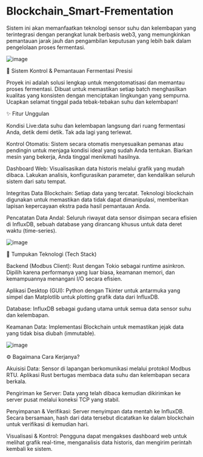 # Blockchain_Smart-Frementation
Sistem ini akan memanfaatkan teknologi sensor suhu dan kelembapan yang terintegrasi dengan perangkat lunak berbasis web3, yang memungkinkan pemantauan jarak jauh dan pengambilan keputusan yang lebih baik dalam pengelolaan proses fermentasi.

![image](https://github.com/user-attachments/assets/50d94857-4990-4e52-bcb1-d92adabaf7ba)


🔬 Sistem Kontrol & Pemantauan Fermentasi Presisi

Proyek ini adalah solusi lengkap untuk mengotomatisasi dan memantau proses fermentasi. Dibuat untuk memastikan setiap batch menghasilkan kualitas yang konsisten dengan menciptakan lingkungan yang sempurna. Ucapkan selamat tinggal pada tebak-tebakan suhu dan kelembapan!


✨ Fitur Unggulan

Kondisi Live:data suhu dan kelembapan langsung dari ruang fermentasi Anda, detik demi detik. Tak ada lagi yang terlewat.

Kontrol Otomatis: Sistem secara otomatis menyesuaikan pemanas atau pendingin untuk menjaga kondisi ideal yang sudah Anda tentukan. Biarkan mesin yang bekerja, Anda tinggal menikmati hasilnya.

Dashboard Web: Visualisasikan data historis melalui grafik yang mudah dibaca. Lakukan analisis, konfigurasikan parameter, dan kendalikan seluruh sistem dari satu tempat.

Integritas Data Blockchain: Setiap data yang tercatat. Teknologi blockchain digunakan untuk memastikan data tidak dapat dimanipulasi, memberikan lapisan kepercayaan ekstra pada hasil pemantauan Anda.

Pencatatan Data Andal: Seluruh riwayat data sensor disimpan secara efisien di InfluxDB, sebuah database yang dirancang khusus untuk data deret waktu (time-series).


![image](https://github.com/user-attachments/assets/7801892f-1fcc-4299-9ad8-dc28efbf627f)


🚀 Tumpukan Teknologi (Tech Stack)

Backend (Modbus Client): Rust dengan Tokio sebagai runtime asinkron. Dipilih karena performanya yang luar biasa, keamanan memori, dan kemampuannya menangani I/O secara efisien.

Aplikasi Desktop (GUI): Python dengan Tkinter untuk antarmuka yang simpel dan Matplotlib untuk plotting grafik data dari InfluxDB.

Database: InfluxDB sebagai gudang utama untuk semua data sensor suhu dan kelembapan.

Keamanan Data: Implementasi Blockchain untuk memastikan jejak data yang tidak bisa diubah (immutable).

![image](https://github.com/user-attachments/assets/3d4aa935-3cff-434f-834d-8e74ab2c7084)


⚙️ Bagaimana Cara Kerjanya?

Akuisisi Data: Sensor di lapangan berkomunikasi melalui protokol Modbus RTU. Aplikasi Rust bertugas membaca data suhu dan kelembapan secara berkala.

Pengiriman ke Server: Data yang telah dibaca kemudian dikirimkan ke server pusat melalui koneksi TCP yang stabil.

Penyimpanan & Verifikasi: Server menyimpan data mentah ke InfluxDB. Secara bersamaan, hash dari data tersebut dicatatkan ke dalam blockchain untuk verifikasi di kemudian hari.

Visualisasi & Kontrol: Pengguna dapat mengakses dashboard web untuk melihat grafik real-time, menganalisis data historis, dan mengirim perintah kembali ke sistem.


